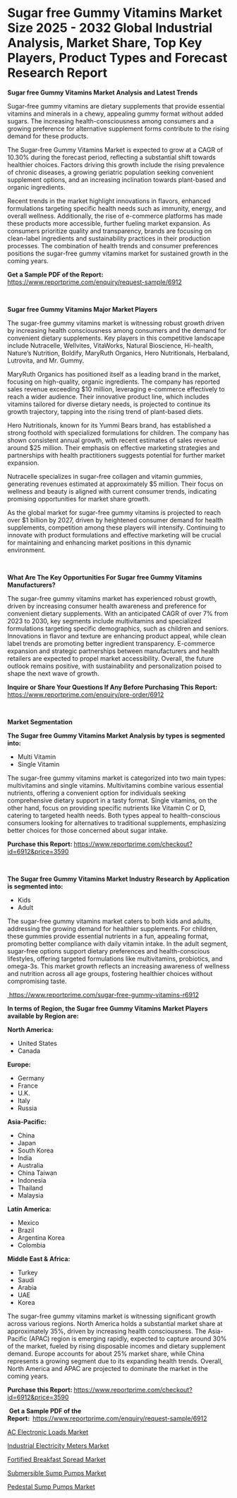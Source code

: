<p><h1>Sugar free Gummy Vitamins Market Size 2025 - 2032 Global Industrial Analysis, Market Share, Top Key Players, Product Types and Forecast Research Report</h1></p><p><strong>Sugar free Gummy Vitamins Market Analysis and Latest Trends</strong></p>
<p><p>Sugar-free gummy vitamins are dietary supplements that provide essential vitamins and minerals in a chewy, appealing gummy format without added sugars. The increasing health-consciousness among consumers and a growing preference for alternative supplement forms contribute to the rising demand for these products. </p><p>The Sugar-free Gummy Vitamins Market is expected to grow at a CAGR of 10.30% during the forecast period, reflecting a substantial shift towards healthier choices. Factors driving this growth include the rising prevalence of chronic diseases, a growing geriatric population seeking convenient supplement options, and an increasing inclination towards plant-based and organic ingredients.</p><p>Recent trends in the market highlight innovations in flavors, enhanced formulations targeting specific health needs such as immunity, energy, and overall wellness. Additionally, the rise of e-commerce platforms has made these products more accessible, further fueling market expansion. As consumers prioritize quality and transparency, brands are focusing on clean-label ingredients and sustainability practices in their production processes. The combination of health trends and consumer preferences positions the sugar-free gummy vitamins market for sustained growth in the coming years.</p></p>
<p><strong>Get a Sample PDF of the Report:&nbsp;</strong> <a href="https://www.reportprime.com/enquiry/request-sample/6912?utm_campaign=2794&utm_medium=2&utm_source=Github&utm_content=ia&utm_term=19032025&utm_id=sugar-free-gummy-vitamins">https://www.reportprime.com/enquiry/request-sample/6912</a></p>
<p>&nbsp;</p>
<p><strong>Sugar free Gummy Vitamins Major Market Players</strong></p>
<p><p>The sugar-free gummy vitamins market is witnessing robust growth driven by increasing health consciousness among consumers and the demand for convenient dietary supplements. Key players in this competitive landscape include Nutracelle, Wellvites, VitaWorks, Natural Bioscience, Hi-health, Nature’s Nutrition, Boldify, MaryRuth Organics, Hero Nutritionals, Herbaland, Lutrovita, and Mr. Gummy.</p><p>MaryRuth Organics has positioned itself as a leading brand in the market, focusing on high-quality, organic ingredients. The company has reported sales revenue exceeding $10 million, leveraging e-commerce effectively to reach a wider audience. Their innovative product line, which includes vitamins tailored for diverse dietary needs, is projected to continue its growth trajectory, tapping into the rising trend of plant-based diets.</p><p>Hero Nutritionals, known for its Yummi Bears brand, has established a strong foothold with specialized formulations for children. The company has shown consistent annual growth, with recent estimates of sales revenue around $25 million. Their emphasis on effective marketing strategies and partnerships with health practitioners suggests potential for further market expansion.</p><p>Nutracelle specializes in sugar-free collagen and vitamin gummies, generating revenues estimated at approximately $5 million. Their focus on wellness and beauty is aligned with current consumer trends, indicating promising opportunities for market share growth.</p><p>As the global market for sugar-free gummy vitamins is projected to reach over $1 billion by 2027, driven by heightened consumer demand for health supplements, competition among these players will intensify. Continuing to innovate with product formulations and effective marketing will be crucial for maintaining and enhancing market positions in this dynamic environment.</p></p>
<p>&nbsp;</p>
<p><strong>What Are The Key Opportunities For Sugar free Gummy Vitamins Manufacturers?</strong></p>
<p><p>The sugar-free gummy vitamins market has experienced robust growth, driven by increasing consumer health awareness and preference for convenient dietary supplements. With an anticipated CAGR of over 7% from 2023 to 2030, key segments include multivitamins and specialized formulations targeting specific demographics, such as children and seniors. Innovations in flavor and texture are enhancing product appeal, while clean label trends are promoting better ingredient transparency. E-commerce expansion and strategic partnerships between manufacturers and health retailers are expected to propel market accessibility. Overall, the future outlook remains positive, with sustainability and personalization poised to shape the next wave of growth.</p></p>
<p><strong>Inquire or Share Your Questions If Any Before Purchasing This Report:</strong> <a href="https://www.reportprime.com/enquiry/pre-order/6912?utm_campaign=2794&utm_medium=2&utm_source=Github&utm_content=ia&utm_term=19032025&utm_id=sugar-free-gummy-vitamins">https://www.reportprime.com/enquiry/pre-order/6912</a></p>
<p>&nbsp;</p>
<p><strong>Market Segmentation</strong></p>
<p><strong>The Sugar free Gummy Vitamins Market Analysis by types is segmented into:</strong></p>
<p><ul><li>Multi Vitamin</li><li>Single Vitamin</li></ul></p>
<p><p>The sugar-free gummy vitamins market is categorized into two main types: multivitamins and single vitamins. Multivitamins combine various essential nutrients, offering a convenient option for individuals seeking comprehensive dietary support in a tasty format. Single vitamins, on the other hand, focus on providing specific nutrients like Vitamin C or D, catering to targeted health needs. Both types appeal to health-conscious consumers looking for alternatives to traditional supplements, emphasizing better choices for those concerned about sugar intake.</p></p>
<p><strong>Purchase this Report:&nbsp;</strong><a href="https://www.reportprime.com/checkout?id=6912&price=3590&utm_campaign=2794&utm_medium=2&utm_source=Github&utm_content=ia&utm_term=19032025&utm_id=sugar-free-gummy-vitamins">https://www.reportprime.com/checkout?id=6912&price=3590</a></p>
<p>&nbsp;</p>
<p><strong>The Sugar free Gummy Vitamins Market Industry Research by Application is segmented into:</strong></p>
<p><ul><li>Kids</li><li>Adult</li></ul></p>
<p><p>The sugar-free gummy vitamins market caters to both kids and adults, addressing the growing demand for healthier supplements. For children, these gummies provide essential nutrients in a fun, appealing format, promoting better compliance with daily vitamin intake. In the adult segment, sugar-free options support dietary preferences and health-conscious lifestyles, offering targeted formulations like multivitamins, probiotics, and omega-3s. This market growth reflects an increasing awareness of wellness and nutrition across all age groups, fostering healthier choices without compromising taste.</p></p>
<p><a href="https://www.reportprime.com/sugar-free-gummy-vitamins-r6912?utm_campaign=2794&utm_medium=2&utm_source=Github&utm_content=ia&utm_term=19032025&utm_id=sugar-free-gummy-vitamins">&nbsp;https://www.reportprime.com/sugar-free-gummy-vitamins-r6912</a></p>
<p><strong>In terms of Region, the Sugar free Gummy Vitamins Market Players available by Region are:</strong></p>
<p>
    <p> <strong> North America: </strong>
        <ul>
            <li>United States</li>
            <li>Canada</li>
        </ul>
        </p> 
    <p> <strong> Europe: </strong>
        <ul>
            <li>Germany</li>
            <li>France</li>
            <li>U.K.</li>
            <li>Italy</li>
            <li>Russia</li>
        </ul>
        </p> 
    <p> <strong> Asia-Pacific: </strong>
        <ul>
            <li>China</li>
            <li>Japan</li>
            <li>South Korea</li>
            <li>India</li>
            <li>Australia</li>
            <li>China Taiwan</li>
            <li>Indonesia</li>
            <li>Thailand</li>
            <li>Malaysia</li>
        </ul>
        </p> 
    <p> <strong> Latin America: </strong>
        <ul>
            <li>Mexico</li>
            <li>Brazil</li>
            <li>Argentina Korea</li>
            <li>Colombia</li>
        </ul>
        </p> 
    <p> <strong> Middle East & Africa: </strong>
        <ul>
            <li>Turkey</li>
            <li>Saudi</li>
            <li>Arabia</li>
            <li>UAE</li>
            <li>Korea</li>
        </ul>
    </p>
    </p>
<p><p>The sugar-free gummy vitamins market is witnessing significant growth across various regions. North America holds a substantial market share at approximately 35%, driven by increasing health consciousness. The Asia-Pacific (APAC) region is emerging rapidly, expected to capture around 30% of the market, fueled by rising disposable incomes and dietary supplement demand. Europe accounts for about 25% market share, while China represents a growing segment due to its expanding health trends. Overall, North America and APAC are projected to dominate the market in the coming years.</p></p>
<p><strong>Purchase this Report: </strong><a href="https://www.reportprime.com/checkout?id=6912&price=3590&utm_campaign=2794&utm_medium=2&utm_source=Github&utm_content=ia&utm_term=19032025&utm_id=sugar-free-gummy-vitamins">https://www.reportprime.com/checkout?id=6912&price=3590</a></p>
<p>&nbsp;<strong>Get a Sample PDF of the Report:&nbsp;&nbsp;</strong><a href="https://www.reportprime.com/enquiry/request-sample/6912?utm_campaign=2794&utm_medium=2&utm_source=Github&utm_content=ia&utm_term=19032025&utm_id=sugar-free-gummy-vitamins">https://www.reportprime.com/enquiry/request-sample/6912</a></p>
<p><strong></strong></p>
<p><p><a href="https://www.linkedin.com/pulse/rising-trends-ac-electronic-loads-market-projected-growth-yaikf?utm_campaign=2794&utm_medium=2&utm_source=Github&utm_content=ia&utm_term=19032025&utm_id=sugar-free-gummy-vitamins">AC Electronic Loads Market</a></p><p><a href="https://www.linkedin.com/pulse/industrial-electricity-meters-market-analysis-report-provides-cypaf?utm_campaign=2794&utm_medium=2&utm_source=Github&utm_content=ia&utm_term=19032025&utm_id=sugar-free-gummy-vitamins">Industrial Electricity Meters Market</a></p><p><a href="https://github.com/zappasuccofz/Market-Research-Report-List-1/blob/main/fortified-breakfast-spread-market.md?utm_campaign=2794&utm_medium=2&utm_source=Github&utm_content=ia&utm_term=19032025&utm_id=sugar-free-gummy-vitamins">Fortified Breakfast Spread Market</a></p><p><a href="https://www.linkedin.com/pulse/revenue-analysis-demand-forecast-submersible-sump-pumps-ybcqf?utm_campaign=2794&utm_medium=2&utm_source=Github&utm_content=ia&utm_term=19032025&utm_id=sugar-free-gummy-vitamins">Submersible Sump Pumps Market</a></p><p><a href="https://www.linkedin.com/pulse/pedestal-sump-pumps-market-growth-competitive-landscape-3majf?utm_campaign=2794&utm_medium=2&utm_source=Github&utm_content=ia&utm_term=19032025&utm_id=sugar-free-gummy-vitamins">Pedestal Sump Pumps Market</a></p></p>